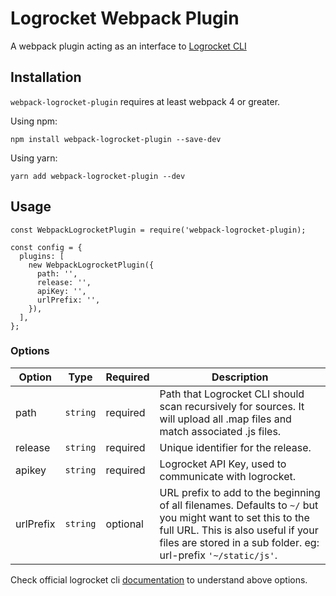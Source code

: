 # Logrocket Webpack Plugin

A webpack plugin acting as an interface to [Logrocket CLI](https://github.com/LogRocket/logrocket-cli)

## Installation
`webpack-logrocket-plugin` requires at least webpack 4 or greater.

Using npm:

```npm install webpack-logrocket-plugin --save-dev```

Using yarn:

```yarn add webpack-logrocket-plugin --dev```

## Usage
```
const WebpackLogrocketPlugin = require('webpack-logrocket-plugin);

const config = {
  plugins: [
    new WebpackLogrocketPlugin({
      path: '',         
      release: '',     
      apiKey: '',      
      urlPrefix: '', 
    }),
  ],
};
```

### Options
|Option     |Type    |Required   |Description 
|-----------|--------|-----------|-----------
|path       |`string`|required   | Path that Logrocket CLI should scan recursively for sources. It will upload all .map files and match associated .js files.
|release    |`string`|required   | Unique identifier for the release.
|apikey     |`string`|required   | Logrocket API Key, used to communicate with logrocket.
|urlPrefix  |`string`|optional   | URL prefix to add to the beginning of all filenames. Defaults to `~/` but you might want to set this to the full URL. This is also useful if your files are stored in a sub folder. eg: url-prefix `'~/static/js'`.

Check official logrocket cli [documentation](https://docs.logrocket.com/docs/stacktraces#section-uploading-source-maps-to-logrocket) to understand above options.